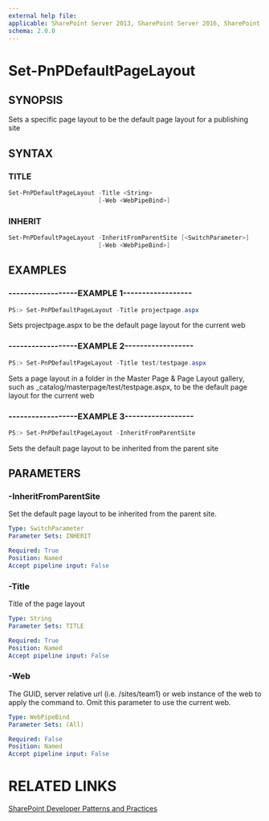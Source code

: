 ```yaml
---
external help file:
applicable: SharePoint Server 2013, SharePoint Server 2016, SharePoint Online
schema: 2.0.0
---
```

# Set-PnPDefaultPageLayout

## SYNOPSIS
Sets a specific page layout to be the default page layout for a publishing site

## SYNTAX 

### TITLE
```powershell
Set-PnPDefaultPageLayout -Title <String>
                         [-Web <WebPipeBind>]
```

### INHERIT
```powershell
Set-PnPDefaultPageLayout -InheritFromParentSite [<SwitchParameter>]
                         [-Web <WebPipeBind>]
```

## EXAMPLES

### ------------------EXAMPLE 1------------------
```powershell
PS:> Set-PnPDefaultPageLayout -Title projectpage.aspx
```

Sets projectpage.aspx to be the default page layout for the current web

### ------------------EXAMPLE 2------------------
```powershell
PS:> Set-PnPDefaultPageLayout -Title test/testpage.aspx
```

Sets a page layout in a folder in the Master Page & Page Layout gallery, such as _catalog/masterpage/test/testpage.aspx, to be the default page layout for the current web

### ------------------EXAMPLE 3------------------
```powershell
PS:> Set-PnPDefaultPageLayout -InheritFromParentSite
```

Sets the default page layout to be inherited from the parent site

## PARAMETERS

### -InheritFromParentSite
Set the default page layout to be inherited from the parent site.

```yaml
Type: SwitchParameter
Parameter Sets: INHERIT

Required: True
Position: Named
Accept pipeline input: False
```

### -Title
Title of the page layout

```yaml
Type: String
Parameter Sets: TITLE

Required: True
Position: Named
Accept pipeline input: False
```

### -Web
The GUID, server relative url (i.e. /sites/team1) or web instance of the web to apply the command to. Omit this parameter to use the current web.

```yaml
Type: WebPipeBind
Parameter Sets: (All)

Required: False
Position: Named
Accept pipeline input: False
```

# RELATED LINKS

[SharePoint Developer Patterns and Practices](http://aka.ms/sppnp)